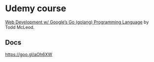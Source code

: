 
# Udemy course

[Web Development w/ Google’s Go (golang) Programming Language](https://www.udemy.com/course/go-programming-language/) by Todd McLeod.

## Docs

https://goo.gl/aOh6XW